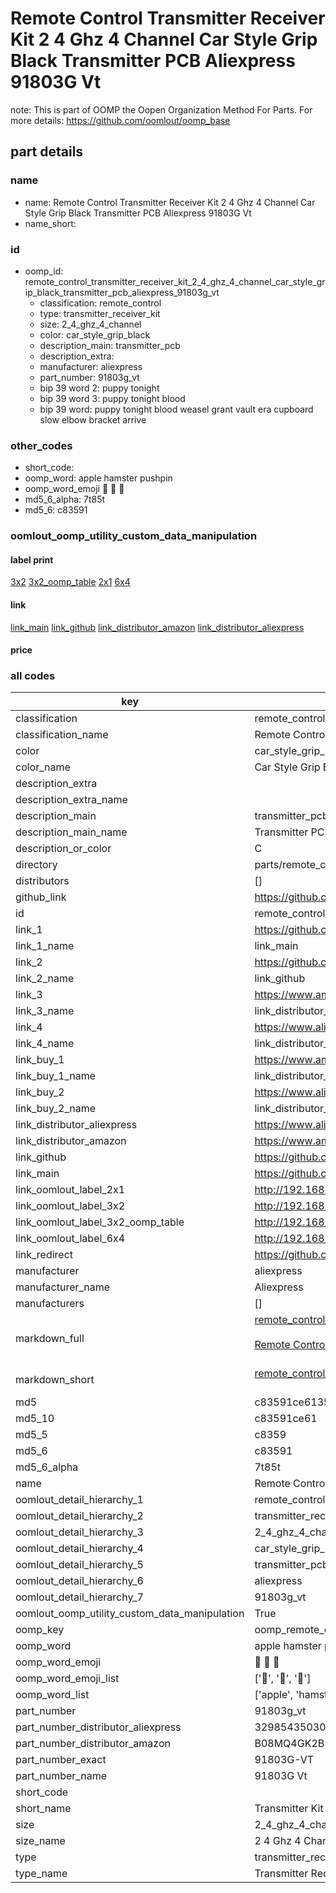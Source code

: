 # Remote Control Transmitter Receiver Kit 2 4 Ghz 4 Channel Car Style Grip Black Transmitter PCB Aliexpress 91803G Vt  

note: This is part of OOMP the Oopen Organization Method For Parts. For more details: https://github.com/oomlout/oomp_base

##  part details
  







### name
* name: Remote Control Transmitter Receiver Kit 2 4 Ghz 4 Channel Car Style Grip Black Transmitter PCB Aliexpress 91803G Vt
* name_short: 
### id
* oomp_id: remote_control_transmitter_receiver_kit_2_4_ghz_4_channel_car_style_grip_black_transmitter_pcb_aliexpress_91803g_vt
  * classification: remote_control
  * type: transmitter_receiver_kit
  * size: 2_4_ghz_4_channel
  * color: car_style_grip_black
  * description_main: transmitter_pcb
  * description_extra: 
  * manufacturer: aliexpress
  * part_number: 91803g_vt
  * bip 39 word 2: puppy tonight
  * bip 39 word 3: puppy tonight blood
  * bip 39 word: puppy tonight blood weasel grant vault era cupboard slow elbow bracket arrive

### other_codes
* short_code: 
* oomp_word: apple hamster pushpin
* oomp_word_emoji :apple: :hamster: :pushpin:
* md5_6_alpha: 7t85t
* md5_6: c83591






### oomlout_oomp_utility_custom_data_manipulation
#### label print
[3x2](http://192.168.1.245:1112/?label=oomp%207t85t)
[3x2_oomp_table](http://192.168.1.108:1112/?label=oomp%207t85t)
[2x1](http://192.168.1.242:1112/?label=oomp%207t85t)
[6x4](http://192.168.1.55:1112/?label=oomp%207t85t)    

#### link

[link_main](https://github.com/oomlout/oomlout_oomp_version_1_messy/tree/main/parts/remote_control_transmitter_receiver_kit_2_4_ghz_4_channel_car_style_grip_black_transmitter_pcb_aliexpress_91803g_vt) [link_github](https://github.com/oomlout/oomlout_oomp_version_1_messy/tree/main/parts/remote_control_transmitter_receiver_kit_2_4_ghz_4_channel_car_style_grip_black_transmitter_pcb_aliexpress_91803g_vt) [link_distributor_amazon](https://www.amazon.co.uk/dp/B08MQ4GK2B) [link_distributor_aliexpress](https://www.aliexpress.com/item/32985435030.html)                           

#### price







### all codes 
| key | value |  
| --- | --- |  
| classification | remote_control |  
| classification_name | Remote Control |  
| color | car_style_grip_black |  
| color_name | Car Style Grip Black |  
| description_extra |  |  
| description_extra_name |  |  
| description_main | transmitter_pcb |  
| description_main_name | Transmitter PCB |  
| description_or_color | C  |  
| directory | parts/remote_control_transmitter_receiver_kit_2_4_ghz_4_channel_car_style_grip_black_transmitter_pcb_aliexpress_91803g_vt |  
| distributors | [] |  
| github_link | https://github.com/oomlout/oomlout_oomp_part_src/tree/main/parts/remote_control_transmitter_receiver_kit_2_4_ghz_4_channel_car_style_grip_black_transmitter_pcb_aliexpress_91803g_vt |  
| id | remote_control_transmitter_receiver_kit_2_4_ghz_4_channel_car_style_grip_black_transmitter_pcb_aliexpress_91803g_vt |  
| link_1 | https://github.com/oomlout/oomlout_oomp_version_1_messy/tree/main/parts/remote_control_transmitter_receiver_kit_2_4_ghz_4_channel_car_style_grip_black_transmitter_pcb_aliexpress_91803g_vt |  
| link_1_name | link_main |  
| link_2 | https://github.com/oomlout/oomlout_oomp_version_1_messy/tree/main/parts/remote_control_transmitter_receiver_kit_2_4_ghz_4_channel_car_style_grip_black_transmitter_pcb_aliexpress_91803g_vt |  
| link_2_name | link_github |  
| link_3 | https://www.amazon.co.uk/dp/B08MQ4GK2B |  
| link_3_name | link_distributor_amazon |  
| link_4 | https://www.aliexpress.com/item/32985435030.html |  
| link_4_name | link_distributor_aliexpress |  
| link_buy_1 | https://www.amazon.co.uk/dp/B08MQ4GK2B |  
| link_buy_1_name | link_distributor_amazon |  
| link_buy_2 | https://www.aliexpress.com/item/32985435030.html |  
| link_buy_2_name | link_distributor_aliexpress |  
| link_distributor_aliexpress | https://www.aliexpress.com/item/32985435030.html |  
| link_distributor_amazon | https://www.amazon.co.uk/dp/B08MQ4GK2B |  
| link_github | https://github.com/oomlout/oomlout_oomp_version_1_messy/tree/main/parts/remote_control_transmitter_receiver_kit_2_4_ghz_4_channel_car_style_grip_black_transmitter_pcb_aliexpress_91803g_vt |  
| link_main | https://github.com/oomlout/oomlout_oomp_version_1_messy/tree/main/parts/remote_control_transmitter_receiver_kit_2_4_ghz_4_channel_car_style_grip_black_transmitter_pcb_aliexpress_91803g_vt |  
| link_oomlout_label_2x1 | http://192.168.1.242:1112/?label=oomp%207t85t |  
| link_oomlout_label_3x2 | http://192.168.1.245:1112/?label=oomp%207t85t |  
| link_oomlout_label_3x2_oomp_table | http://192.168.1.108:1112/?label=oomp%207t85t |  
| link_oomlout_label_6x4 | http://192.168.1.55:1112/?label=oomp%207t85t |  
| link_redirect | https://github.com/oomlout/oomlout_oomp_version_1_messy/tree/main/parts/remote_control_transmitter_receiver_kit_2_4_ghz_4_channel_car_style_grip_black_transmitter_pcb_aliexpress_91803g_vt |  
| manufacturer | aliexpress |  
| manufacturer_name | Aliexpress |  
| manufacturers | [] |  
| markdown_full | [remote_control_transmitter_receiver_kit_2_4_ghz_4_channel_car_style_grip_black_transmitter_pcb_aliexpress_91803g_vt](none)<br>[](none)<br>[Remote Control Transmitter Receiver Kit 2 4 Ghz 4 Channel Car Style Grip Black Transmitter Pcb Aliexpress 91803G Vt](none)<br><br> |  
| markdown_short | [remote_control_transmitter_receiver_kit_2_4_ghz_4_channel_car_style_grip_black_transmitter_pcb_aliexpress_91803g_vt](none)<br><br> |  
| md5 | c83591ce6135c98bc732df882ff92570 |  
| md5_10 | c83591ce61 |  
| md5_5 | c8359 |  
| md5_6 | c83591 |  
| md5_6_alpha | 7t85t |  
| name | Remote Control Transmitter Receiver Kit 2 4 Ghz 4 Channel Car Style Grip Black Transmitter PCB Aliexpress 91803G Vt |  
| oomlout_detail_hierarchy_1 | remote_control |  
| oomlout_detail_hierarchy_2 | transmitter_receiver_kit |  
| oomlout_detail_hierarchy_3 | 2_4_ghz_4_channel |  
| oomlout_detail_hierarchy_4 | car_style_grip_black |  
| oomlout_detail_hierarchy_5 | transmitter_pcb |  
| oomlout_detail_hierarchy_6 | aliexpress |  
| oomlout_detail_hierarchy_7 | 91803g_vt |  
| oomlout_oomp_utility_custom_data_manipulation | True |  
| oomp_key | oomp_remote_control_transmitter_receiver_kit_2_4_ghz_4_channel_car_style_grip_black_transmitter_pcb_aliexpress_91803g_vt |  
| oomp_word | apple hamster pushpin |  
| oomp_word_emoji | :apple: :hamster: :pushpin: |  
| oomp_word_emoji_list | [':apple:', ':hamster:', ':pushpin:'] |  
| oomp_word_list | ['apple', 'hamster', 'pushpin'] |  
| part_number | 91803g_vt |  
| part_number_distributor_aliexpress | 32985435030 |  
| part_number_distributor_amazon | B08MQ4GK2B |  
| part_number_exact | 91803G-VT |  
| part_number_name | 91803G Vt |  
| short_code |  |  
| short_name | Transmitter Kit 4 Channel |  
| size | 2_4_ghz_4_channel |  
| size_name | 2 4 Ghz 4 Channel |  
| type | transmitter_receiver_kit |  
| type_name | Transmitter Receiver Kit |  
